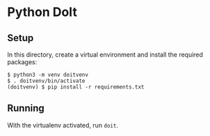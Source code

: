 # Python DoIt

## Setup

In this directory, create a virtual environment and install the required packages:

```console
$ python3 -m venv doitvenv
$ . doitvenv/bin/activate
(doitvenv) $ pip install -r requirements.txt
```

## Running

With the virtualenv activated, run `doit`.
